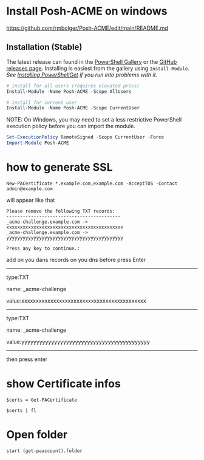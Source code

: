 # Install Posh-ACME on windows

https://github.com/rmbolger/Posh-ACME/edit/main/README.md

## Installation (Stable)

The latest release can found in the [PowerShell Gallery](https://www.powershellgallery.com/packages/Posh-ACME/) or the [GitHub releases page](https://github.com/rmbolger/Posh-ACME/releases). Installing is easiest from the gallery using `Install-Module`. *See [Installing PowerShellGet](https://docs.microsoft.com/en-us/powershell/scripting/gallery/installing-psget) if you run into problems with it.*

```powershell
# install for all users (requires elevated privs)
Install-Module -Name Posh-ACME -Scope AllUsers

# install for current user
Install-Module -Name Posh-ACME -Scope CurrentUser
```

NOTE: On Windows, you may need to set a less restrictive PowerShell execution policy before you can import the module.

```powershell
Set-ExecutionPolicy RemoteSigned -Scope CurrentUser -Force
Import-Module Posh-ACME
```

# how to generate SSL 

```
New-PACertificate *.example.com,example.com -AcceptTOS -Contact admin@example.com
```

will appear like that

```
Please remove the following TXT records:
------------------------------------------
_acme-challenge.example.com -> xxxxxxxxxxxxxxxxxxxxxxxxxxxxxxxxxxxxxxxxxxx
_acme-challenge.example.com -> yyyyyyyyyyyyyyyyyyyyyyyyyyyyyyyyyyyyyyyyyyy

Press any key to continue.:
```

add on you dans records on you dns before press Enter

----------------------------

type:TXT

name: _acme-challenge

value:xxxxxxxxxxxxxxxxxxxxxxxxxxxxxxxxxxxxxxxxxxx

---------------

type:TXT

name: _acme-challenge

value:yyyyyyyyyyyyyyyyyyyyyyyyyyyyyyyyyyyyyyyyyyy

----------------------------

then press enter 

# show Certificate infos 

```
$certs = Get-PACertificate
```
```
$certs | fl
```
# Open folder 

```
start (get-paaccount).folder
```
